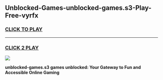 
## Unblocked-Games-unblocked-games.s3-Play-Free-vyrfx
<h3>
<a href="https://premium76.site?title=unblocked-games.s3&ref=20A">CLICK TO PLAY</a></h3>
<hr>

<h3>
<a href="https://premium76.site?title=unblocked-games.s3&ref=20A">CLICK 2 PLAY</a>
  
</h3>

<a href="https://premium76.site?title=unblocked-games.s3&ref=20A"><img src="https://clearcache.store/games.png"></a>


**unblocked-games.s3 games unblocked: Your Gateway to Fun and Accessible Online Gaming**
